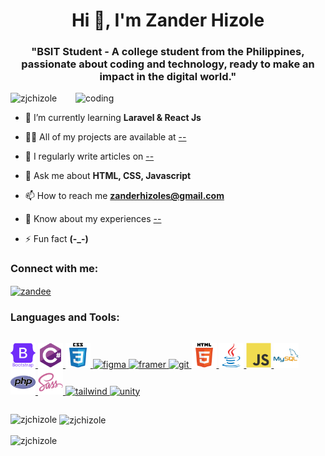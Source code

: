 <h1 align="center">Hi 👋, I'm Zander Hizole</h1>
<h3 align="center">"BSIT Student - A college student from the Philippines, passionate about coding and technology, ready to make an impact in the digital world."</h3>
<img align="right" alt="coding" width="400" src="https://cdnb.artstation.com/p/assets/images/images/028/991/999/original/anna-havrylyukh-.gif?1596125112"

<p align="left"> <img src="https://komarev.com/ghpvc/?username=zjchizole&label=Profile%20views&color=0e75b6&style=flat" alt="zjchizole" /> </p>

- 🌱 I’m currently learning **Laravel & React Js**

- 👨‍💻 All of my projects are available at [--](--)

- 📝 I regularly write articles on [--](--)

- 💬 Ask me about **HTML, CSS, Javascript**

- 📫 How to reach me **zanderhizoles@gmail.com**

- 📄 Know about my experiences [--](--)

- ⚡ Fun fact **(-_-)**

<h3 align="left">Connect with me:</h3>
<p align="left">
<a href="https://fb.com/zandee" target="blank"><img align="center" src="https://raw.githubusercontent.com/rahuldkjain/github-profile-readme-generator/master/src/images/icons/Social/facebook.svg" alt="zandee" height="30" width="40" /></a>
</p>

<h3 align="left">Languages and Tools:</h3>
<div style="display: flex; align-items: center; justify-content: center;">
<p align="left"> <a href="https://getbootstrap.com" target="_blank" rel="noreferrer"> 
<img src="https://raw.githubusercontent.com/devicons/devicon/master/icons/bootstrap/bootstrap-plain-wordmark.svg" alt="bootstrap" width="40" height="40"/> </a>
<a href="https://www.w3schools.com/cs/" target="_blank" rel="noreferrer"> <img src="https://raw.githubusercontent.com/devicons/devicon/master/icons/csharp/csharp-original.svg" alt="csharp" width="40" height="40"/> </a> <a href="https://www.w3schools.com/css/" target="_blank" rel="noreferrer"> <img src="https://raw.githubusercontent.com/devicons/devicon/master/icons/css3/css3-original-wordmark.svg" alt="css3" width="40" height="40"/> </a> <a href="https://www.figma.com/" target="_blank" rel="noreferrer"> <img src="https://www.vectorlogo.zone/logos/figma/figma-icon.svg" alt="figma" width="40" height="40"/> </a> <a href="https://www.framer.com/" target="_blank" rel="noreferrer"> <img src="https://www.vectorlogo.zone/logos/framer/framer-icon.svg" alt="framer" width="40" height="40"/> </a> <a href="https://git-scm.com/" target="_blank" rel="noreferrer"> <img src="https://www.vectorlogo.zone/logos/git-scm/git-scm-icon.svg" alt="git" width="40" height="40"/> </a> <a href="https://www.w3.org/html/" target="_blank" rel="noreferrer"> <img src="https://raw.githubusercontent.com/devicons/devicon/master/icons/html5/html5-original-wordmark.svg" alt="html5" width="40" height="40"/> </a> <a href="https://www.java.com" target="_blank" rel="noreferrer"> <img src="https://raw.githubusercontent.com/devicons/devicon/master/icons/java/java-original.svg" alt="java" width="40" height="40"/> </a> <a href="https://developer.mozilla.org/en-US/docs/Web/JavaScript" target="_blank" rel="noreferrer"> <img src="https://raw.githubusercontent.com/devicons/devicon/master/icons/javascript/javascript-original.svg" alt="javascript" width="40" height="40"/> </a> <a href="https://www.mysql.com/" target="_blank" rel="noreferrer"> <img src="https://raw.githubusercontent.com/devicons/devicon/master/icons/mysql/mysql-original-wordmark.svg" alt="mysql" width="40" height="40"/> </a> <a href="https://www.php.net" target="_blank" rel="noreferrer"> <img src="https://raw.githubusercontent.com/devicons/devicon/master/icons/php/php-original.svg" alt="php" width="40" height="40"/> </a> <a href="https://sass-lang.com" target="_blank" rel="noreferrer"> <img src="https://raw.githubusercontent.com/devicons/devicon/master/icons/sass/sass-original.svg" alt="sass" width="40" height="40"/> </a> <a href="https://tailwindcss.com/" target="_blank" rel="noreferrer"> <img src="https://www.vectorlogo.zone/logos/tailwindcss/tailwindcss-icon.svg" alt="tailwind" width="40" height="40"/> </a> <a href="https://unity.com/" target="_blank" rel="noreferrer"> <img src="https://www.vectorlogo.zone/logos/unity3d/unity3d-icon.svg" alt="unity" width="40" height="40"/>
</a> </p>
</div>

<p><img align="left" src="https://github-readme-stats.vercel.app/api/top-langs?username=zjchizole&show_icons=true&locale=en&layout=compact" alt="zjchizole" /></p>

<p>&nbsp;<img align="center" src="https://github-readme-stats.vercel.app/api?username=zjchizole&show_icons=true&locale=en" alt="zjchizole" /></p>

<p><img align="center" src="https://github-readme-streak-stats.herokuapp.com/?user=zjchizole&" alt="zjchizole" /></p>
